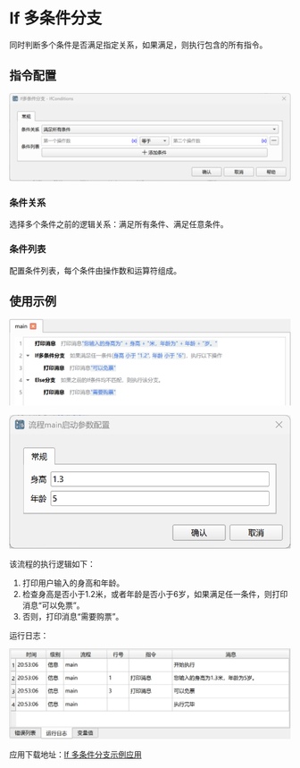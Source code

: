 # If 多条件分支

同时判断多个条件是否满足指定关系，如果满足，则执行包含的所有指令。

## 指令配置

![If 多条件分支配置对话框](if_conditions_config.png)

### 条件关系

选择多个条件之前的逻辑关系：满足所有条件、满足任意条件。

### 条件列表

配置条件列表，每个条件由操作数和运算符组成。

## 使用示例

![If 多条件分支流程示例截图](if_conditions_process.png)

![If 多条件分支流程示例输入参数](if_conditions_inputs.png)

该流程的执行逻辑如下：

1. 打印用户输入的身高和年龄。
2. 检查身高是否小于1.2米，或者年龄是否小于6岁，如果满足任一条件，则打印消息“可以免票”。
3. 否则，打印消息“需要购票”。

运行日志：

![If 多条件分支流程示例运行日志](if_conditions_log.png)

应用下载地址：[If 多条件分支示例应用](../../../examples/if_conditions_demo.zip)
